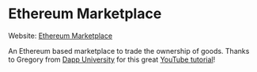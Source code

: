 # Ethereum Marketplace
Website: [Ethereum Marketplace](https://rene78.github.io/ethereum-marketplace/)

An Ethereum based marketplace to trade the ownership of goods. Thanks to Gregory from [Dapp University](http://www.dappuniversity.com) for this great [YouTube tutorial](https://www.youtube.com/watch?v=VH9Q2lf2mNo)!